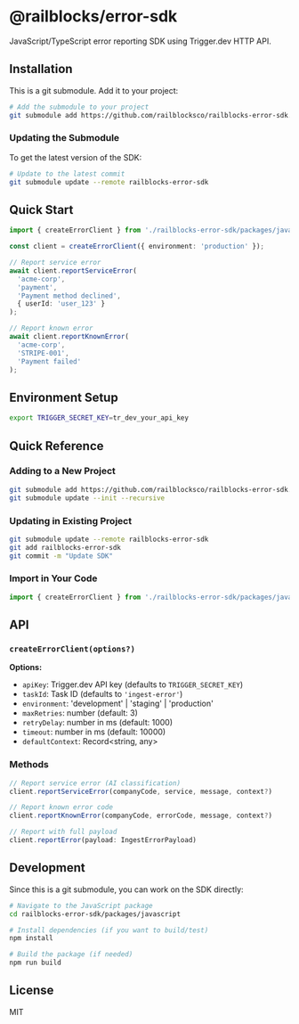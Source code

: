 # @railblocks/error-sdk

JavaScript/TypeScript error reporting SDK using Trigger.dev HTTP API.

## Installation

This is a git submodule. Add it to your project:

```bash
# Add the submodule to your project
git submodule add https://github.com/railblocksco/railblocks-error-sdk.git
```

### Updating the Submodule

To get the latest version of the SDK:

```bash
# Update to the latest commit
git submodule update --remote railblocks-error-sdk
```

## Quick Start

```typescript
import { createErrorClient } from './railblocks-error-sdk/packages/javascript/src';

const client = createErrorClient({ environment: 'production' });

// Report service error
await client.reportServiceError(
  'acme-corp',
  'payment',
  'Payment method declined',
  { userId: 'user_123' }
);

// Report known error
await client.reportKnownError(
  'acme-corp',
  'STRIPE-001',
  'Payment failed'
);
```

## Environment Setup

```bash
export TRIGGER_SECRET_KEY=tr_dev_your_api_key
```

## Quick Reference

### Adding to a New Project
```bash
git submodule add https://github.com/railblocksco/railblocks-error-sdk.git
git submodule update --init --recursive
```

### Updating in Existing Project
```bash
git submodule update --remote railblocks-error-sdk
git add railblocks-error-sdk
git commit -m "Update SDK"
```

### Import in Your Code
```typescript
import { createErrorClient } from './railblocks-error-sdk/packages/javascript/src';
```

## API

### `createErrorClient(options?)`

**Options:**
- `apiKey`: Trigger.dev API key (defaults to `TRIGGER_SECRET_KEY`)
- `taskId`: Task ID (defaults to `'ingest-error'`)
- `environment`: 'development' | 'staging' | 'production'
- `maxRetries`: number (default: 3)
- `retryDelay`: number in ms (default: 1000)
- `timeout`: number in ms (default: 10000)
- `defaultContext`: Record<string, any>

### Methods

```typescript
// Report service error (AI classification)
client.reportServiceError(companyCode, service, message, context?)

// Report known error code
client.reportKnownError(companyCode, errorCode, message, context?)

// Report with full payload
client.reportError(payload: IngestErrorPayload)
```

## Development

Since this is a git submodule, you can work on the SDK directly:

```bash
# Navigate to the JavaScript package
cd railblocks-error-sdk/packages/javascript

# Install dependencies (if you want to build/test)
npm install

# Build the package (if needed)
npm run build
```

## License

MIT 